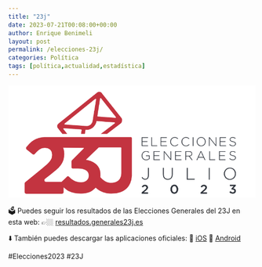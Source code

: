 ```yaml
---
title: "23j"
date: 2023-07-21T00:08:00+00:00
author: Enrique Benimeli
layout: post
permalink: /elecciones-23j/
categories: Política
tags: [política,actualidad,estadística]
---
```


[![image](assets/images/posts/2023/07/elecciones23j.png)](https://resultados.generales23j.es/es)

🗳️ Puedes seguir los resultados de las Elecciones Generales del 23J en esta web:
👉🏼 [resultados.generales23j.es](https://resultados.generales23j.es/es)

⬇️ También puedes descargar las aplicaciones oficiales:
📱 [iOS](https://apps.apple.com/es/app/23j-elecciones-generales-2023/id6451315925)
📱 [Android](https://play.google.com/store/apps/details?id=com.generales23.app)

#Elecciones2023 #23J